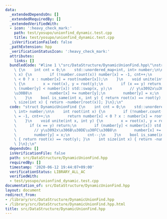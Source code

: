 ```yaml
---
data:
  _extendedDependsOn: []
  _extendedRequiredBy: []
  _extendedVerifiedWith:
  - icon: ':heavy_check_mark:'
    path: test/yosupo/unionfind_dynamic.test.cpp
    title: test/yosupo/unionfind_dynamic.test.cpp
  _isVerificationFailed: false
  _pathExtension: hpp
  _verificationStatusIcon: ':heavy_check_mark:'
  attributes:
    links: []
  bundledCode: "#line 1 \"src/DataStructure/DynamicUnionFind.hpp\"\nstruct DynamicUnionFind\
    \ {\n    int cnt = 0;\n    std::unordered_map<int, int> number;\n\n    int root(int\
    \ x) {\n        if (!number.count(x)) number[x] = -1, cnt++;\n        return number[x]\
    \ < 0 ? x : number[x] = root(number[x]);\n    }\n    void unite(int x, int y)\
    \ {\n        x = root(x), y = root(y);\n        if (x == y) return;\n        if\
    \ (number[y] < number[x]) std::swap(x, y);\n        // y\u3092x\u306B\u30DE\u30FC\
    \u30B8\n        number[x] += number[y];\n        number[y] = x;\n        cnt--;\n\
    \    }\n    bool is_same(int x, int y) { return root(x) == root(y); }\n    int\
    \ size(int x) { return -number[root(x)]; }\n};\n"
  code: "struct DynamicUnionFind {\n    int cnt = 0;\n    std::unordered_map<int,\
    \ int> number;\n\n    int root(int x) {\n        if (!number.count(x)) number[x]\
    \ = -1, cnt++;\n        return number[x] < 0 ? x : number[x] = root(number[x]);\n\
    \    }\n    void unite(int x, int y) {\n        x = root(x), y = root(y);\n  \
    \      if (x == y) return;\n        if (number[y] < number[x]) std::swap(x, y);\n\
    \        // y\u3092x\u306B\u30DE\u30FC\u30B8\n        number[x] += number[y];\n\
    \        number[y] = x;\n        cnt--;\n    }\n    bool is_same(int x, int y)\
    \ { return root(x) == root(y); }\n    int size(int x) { return -number[root(x)];\
    \ }\n};\n"
  dependsOn: []
  isVerificationFile: false
  path: src/DataStructure/DynamicUnionFind.hpp
  requiredBy: []
  timestamp: '2020-06-12 19:44:07+09:00'
  verificationStatus: LIBRARY_ALL_AC
  verifiedWith:
  - test/yosupo/unionfind_dynamic.test.cpp
documentation_of: src/DataStructure/DynamicUnionFind.hpp
layout: document
redirect_from:
- /library/src/DataStructure/DynamicUnionFind.hpp
- /library/src/DataStructure/DynamicUnionFind.hpp.html
title: src/DataStructure/DynamicUnionFind.hpp
---
```

